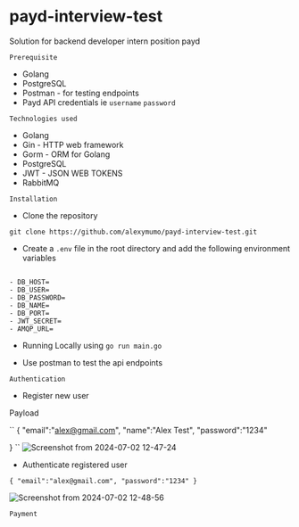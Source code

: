 # payd-interview-test

Solution for backend developer intern position payd 

``Prerequisite``
- Golang
- PostgreSQL 
- Postman - for testing endpoints
- Payd API credentials ie ``username`` ``password``

``Technologies used``
- Golang
- Gin - HTTP web framework
- Gorm - ORM for Golang
- PostgreSQL
- JWT - JSON WEB TOKENS
- RabbitMQ

``Installation``

- Clone the repository 

``git clone https://github.com/alexymumo/payd-interview-test.git``

- Create a `.env` file in the root directory and add the following environment variables

```

- DB_HOST=
- DB_USER=
- DB_PASSWORD=
- DB_NAME=
- DB_PORT=
- JWT_SECRET=
- AMQP_URL=

```

- Running Locally using  ``go run main.go``

- Use postman to test the api endpoints


``Authentication``

- Register new user

Payload

``
{
    "email":"alex@gmail.com",
    "name":"Alex Test",
    "password":"1234"

}
``
![Screenshot from 2024-07-02 12-47-24](https://github.com/alexymumo/payd-interview-test/assets/56880898/3ed26f31-c66b-4975-a699-acb204ff603b)


- Authenticate registered user

``
{
    "email":"alex@gmail.com",
    "password":"1234"
}
``

![Screenshot from 2024-07-02 12-48-56](https://github.com/alexymumo/payd-interview-test/assets/56880898/4320501a-a2d5-481a-bcf3-b596def7bfdd)


``Payment``

